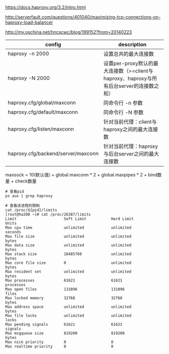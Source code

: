 https://docs.haproxy.org/3.2/intro.html

http://serverfault.com/questions/401040/maximizing-tcp-connections-on-haproxy-load-balancer

http://my.oschina.net/hncscwc/blog/199152?from=20140223


|config|description|
|---|---|
|haproxy -n 2000 | 设置总共的最大连接数|
|haproxy -N 2000 | 设置per-proxy默认的最大连接数（>=client与haproxy、haproxy与所有后台server的连接数之和）|
|haproxy.cfg/global/maxconn | 同命令行 -n 参数 |
|haproxy.cfg/default/maxconn | 同命令行 -N 参数 |
|haproxy.cfg/listen/maxconn | 针对当前代理：client与haproxy之间的最大连接数 |
|haproxy.cfg/backend/server/maxconn | 针对当前代理：haproxy与后台server之间的最大连接数 |


maxsock = 10(默认值) + global.maxconn * 2 + global.maxpipes * 2 + bind数量 + check数量

```
# 查看pid
ps aux | grep haproxy

# 查看该进程的限制
cat /proc/${pid}/limits
[root@ha208 ~]# cat /proc/26387/limits
Limit                     Soft Limit           Hard Limit           Units
Max cpu time              unlimited            unlimited            seconds
Max file size             unlimited            unlimited            bytes
Max data size             unlimited            unlimited            bytes
Max stack size            10485760             unlimited            bytes
Max core file size        0                    unlimited            bytes
Max resident set          unlimited            unlimited            bytes
Max processes             61621                61621                processes
Max open files            131096               131096               files
Max locked memory         32768                32768                bytes
Max address space         unlimited            unlimited            bytes
Max file locks            unlimited            unlimited            locks
Max pending signals       61621                61621                signals
Max msgqueue size         819200               819200               bytes
Max nice priority         0                    0
Max realtime priority     0                    0
```

